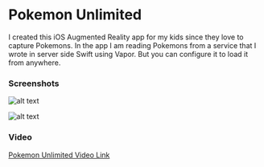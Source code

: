 # Pokemon Unlimited 

I created this iOS Augmented Reality app for my kids since they love to capture Pokemons. In the app I am reading Pokemons from a service that I wrote in server side Swift using Vapor. But you can configure it to load it from anywhere.

### Screenshots

![alt text](http://www.highoncoding.com/publicfolder/p1.png "Pokemon Unlimited")

![alt text](http://www.highoncoding.com/publicfolder/p2.png "Pokemon Unlimited")

### Video 

[Pokemon Unlimited Video Link](https://www.youtube.com/watch?v=Go6lNbcKLnM)


